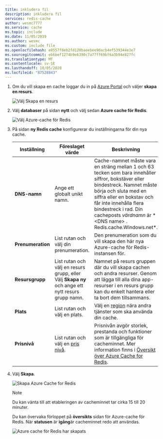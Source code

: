 ```yaml
---
title: inkludera fil
description: inkludera fil
services: redis-cache
author: wesmc7777
ms.service: cache
ms.topic: include
ms.date: 11/05/2019
ms.author: wesmc
ms.custom: include file
ms.openlocfilehash: e0557f8eb2fd120baeebee96acb4ef539344e3e7
ms.sourcegitcommit: eb6bef1274b9e6390c7a77ff69bf6a3b94e827fc
ms.translationtype: MT
ms.contentlocale: sv-SE
ms.lasthandoff: 10/05/2020
ms.locfileid: "87528843"
---
```

1. Om du vill skapa en cache loggar du in på [Azure Portal](https://portal.azure.com) och väljer **skapa en resurs**. 
   
   ![Välj Skapa en resurs](media/redis-cache-create/create-a-resource.png)
   
1. Välj **databaser** på sidan **nytt** och välj sedan **Azure cache för Redis**.
   
   ![Välj Azure-cache för Redis](media/redis-cache-create/redis-cache-new-cache-menu.png)
   
1. På sidan **ny Redis cache** konfigurerar du inställningarna för din nya cache.
   
   | Inställning      | Föreslaget värde  | Beskrivning |
   | ------------ |  ------- | -------------------------------------------------- |
   | **DNS-namn** | Ange ett globalt unikt namn. | Cache-namnet måste vara en sträng mellan 1 och 63 tecken som bara innehåller siffror, bokstäver eller bindestreck. Namnet måste börja och sluta med en siffra eller en bokstav och får inte innehålla flera bindestreck i rad. Din cacheposts *värdnamn* är * \<DNS name> . Redis.cache.Windows.net*. | 
   | **Prenumeration** | List rutan och välj din prenumeration. | Den prenumeration som du vill skapa den här nya Azure-cache för Redis-instansen för. | 
   | **Resursgrupp** | List rutan och välj en resurs grupp, eller Välj **Skapa ny** och ange ett nytt resurs grupp namn. | Namnet på resurs gruppen där du vill skapa cachen och andra resurser. Genom att lägga till alla dina app-resurser i en resurs grupp kan du enkelt hantera eller ta bort dem tillsammans. | 
   | **Plats** | List rutan och välj en plats. | Välj en [region](https://azure.microsoft.com/regions/) nära andra tjänster som ska använda din cache. |
   | **Prisnivå** | List rutan och välj en [pris nivå](https://azure.microsoft.com/pricing/details/cache/). |  Prisnivån avgör storlek, prestanda och funktioner som är tillgängliga för cacheminnet. Mer information finns i [Översikt över Azure Cache for Redis](../articles/azure-cache-for-redis/cache-overview.md). |
   
1. Välj **Skapa**. 
   
   ![ Skapa Azure Cache for Redis](media/redis-cache-create/redis-cache-cache-create.png) 
   
   > [!NOTE]
   > Du kan vänta till att etableringen av cacheminnet tar cirka 15 till 20 minuter.   
   
   Du kan övervaka förloppet på **översikts** sidan för Azure-cache för Redis. När **statusen** är **igång**är cacheminnet redo att användas.
   
   ![Azure cache för Redis har skapats](media/redis-cache-create/redis-cache-cache-created.png)

